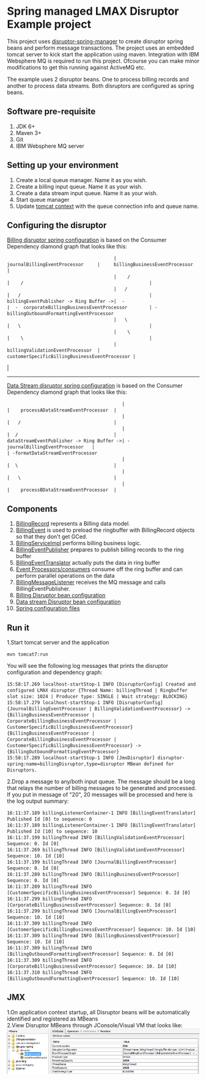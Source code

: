 Spring managed LMAX Disruptor Example project
==================
This project uses [disruptor-spring-manager](https://github.com/anair-it/disruptor-spring-manager) to create disruptor spring beans and perform message transactions. 
The project uses an embedded tomcat server to kick start the application using maven. Integration with IBM Websphere MQ is required to run this project. Ofcourse you can make minor modifications to get this running against ActiveMQ etc.      

The example uses 2 disruptor beans. One to process billing records and another to process data streams. Both disruptors are configured as spring beans.

Software pre-requisite
--------
1. JDK 6+
2. Maven 3+
3. Git      
4. IBM Websphere MQ server       


Setting up your environment
----
1. Create a local queue manager. Name it as you wish.   
2. Create a billing input queue. Name it as your wish.     
3. Create a data stream input queue. Name it as your wish.         
3. Start queue manager    
4. Update [tomcat context](src/main/webapp/META-INF/context.xml) with the queue connection info and queue name.  


Configuring the disruptor
----------

[Billing disruptor spring configuration](src/main/webapp/WEB-INF/spring-billing-disruptor.xml) is based on the Consumer Dependency diamond graph that looks like this:

	                                       |     journalBillingEventProcessor     |     billingBusinessEventProcessor                 |
	                                       |    /                                 |    /                                              |
	                                       |   /                                  |   /                                               |
	billingEventPublisher -> Ring Buffer ->|  -                                   |  -  corporateBillingBusinessEventProcessor        | -billingOutboundFormattingEventProcessor
	                                       |   \                                  |   \                                               |
	                                       |    \                                 |    \                                              |
	                                       |     billingValidationEventProcessor  |     customerSpecificBillingBusinessEventProcessor |
|

---------
[Data Stream disruptor spring configuration](src/main/webapp/WEB-INF/spring-datastream-disruptor.xml) is based on the Consumer Dependency diamond graph that looks like this:

	                                          |                                  |    processADataStreamEventProcessor  |
	                                          |                                  |   /                                  |
	                                          |                                  |  /                                   |
	dataStreamEventPublisher -> Ring Buffer ->| - journalBillingEventProcessor   |                                      | -formatDataStreamEventProcessor
	                                          |                                  |  \                                   |
	                                          |                                  |   \                                  |
	                                          |                                  |    processBDataStreamEventProcessor  |


Components
----
1. [BillingRecord](src/main/java/org/anair/billing/model/BillingRecord.java) represents a Billing data model.        
2. [BillingEvent](src/main/java/org/anair/billing/disruptor/eventfactory/BillingEvent.java) is used to preload the ringbuffer with BillingRecord objects so that they don't get GCed.          
3. [BillingServiceImpl](src/main/java/org/anair/billing/service/BillingServiceImpl.java) performs billing business logic.    
4. [BillingEventPublisher](src/main/java/org/anair/billing/disruptor/publisher/BillingEventPublisher.java) prepares to publish billing records to the ring buffer       
5. [BillingEventTranslator](src/main/java/org/anair/billing/disruptor/eventtranslator/BillingEventTranslator.java) actually puts the data in ring buffer   
6. [Event Processors/consumers](src/main/java/org/anair/billing/disruptor/eventprocessor) consume off the ring buffer and can perform parallel operations on the data    
4. [BillingMessageListener](src/main/java/org/anair/billing/message/listener/BillingMessageListener.java) receives the MQ message and calls BillingEventPublisher.       
5. [Billing Disruptor bean configuration](src/main/webapp/WEB-INF/spring-billing-disruptor.xml)
6. [Data stream Disruptor bean configuration](src/main/webapp/WEB-INF/spring-datastream-disruptor.xml)                             
7. [Spring configuration files](src/main/webapp/WEB-INF)                      

Run it
----
1.Start tomcat server and the application    
	
	mvn tomcat7:run
You will see the following log messages that prints the disruptor configuration and dependency graph:

	15:58:17.269 localhost-startStop-1 INFO [DisruptorConfig] Created and configured LMAX disruptor {Thread Name: billingThread | Ringbuffer slot size: 1024 | Producer type: SINGLE | Wait strategy: BLOCKING}
	15:58:17.279 localhost-startStop-1 INFO [DisruptorConfig]
	{JournalBillingEventProcessor | BillingValidationEventProcessor} -> {BillingBusinessEventProcessor | CorporateBillingBusinessEventProcessor | CustomerSpecificBillingBusinessEventProcessor}
	{BillingBusinessEventProcessor | CorporateBillingBusinessEventProcessor | CustomerSpecificBillingBusinessEventProcessor} -> {BillingOutboundFormattingEventProcessor}
	15:58:17.289 localhost-startStop-1 INFO [JmxDisruptor] disruptor-spring:name=billingDisruptor,type=disruptor MBean defined for Disruptors.
	
2.Drop a message to any/both input queue. The message should be a long that relays the number of billing messages to be generated and processed.
If you put in message of "20", 20 messages will be processed and here is the log output summary:

	16:11:37.189 billingListenerContainer-1 INFO [BillingEventTranslator] Published Id [0] to sequence: 0
	16:11:37.189 billingListenerContainer-1 INFO [BillingEventTranslator] Published Id [10] to sequence: 10
	16:11:37.199 billingThread INFO [BillingValidationEventProcessor] Sequence: 0. Id [0]
	16:11:37.269 billingThread INFO [BillingValidationEventProcessor] Sequence: 10. Id [10]
	16:11:37.199 billingThread INFO [JournalBillingEventProcessor] Sequence: 0. Id [0]
	16:11:37.289 billingThread INFO [BillingBusinessEventProcessor] Sequence: 0. Id [0]
	16:11:37.289 billingThread INFO [CustomerSpecificBillingBusinessEventProcessor] Sequence: 0. Id [0]
	16:11:37.299 billingThread INFO [CorporateBillingBusinessEventProcessor] Sequence: 0. Id [0]
	16:11:37.299 billingThread INFO [JournalBillingEventProcessor] Sequence: 10. Id [10]
	16:11:37.309 billingThread INFO [CustomerSpecificBillingBusinessEventProcessor] Sequence: 10. Id [10]
	16:11:37.309 billingThread INFO [BillingBusinessEventProcessor] Sequence: 10. Id [10]
	16:11:37.309 billingThread INFO [BillingOutboundFormattingEventProcessor] Sequence: 0. Id [0]
	16:11:37.309 billingThread INFO [CorporateBillingBusinessEventProcessor] Sequence: 10. Id [10]
	16:11:37.310 billingThread INFO [BillingOutboundFormattingEventProcessor] Sequence: 10. Id [10]


JMX
---
1.On application context startup, all Disruptor beans will be automatically identified and registered as MBeans         
2.View Disruptor MBeans through JConsole/Visual VM that looks like: ![MBean](disruptor-billing-mbean-browser.PNG)

